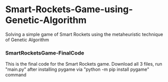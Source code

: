# Smart-Rockets-Game-using-Genetic-Algorithm
Solving a simple game of Smart Rockets using the metaheuristic technique of Genetic Algorithm

### SmartRocketsGame-FinalCode
This is the final code for the Smart Rockets game. Download all 3 files, run "main.py" after installing pygame via "python -m pip install pygame" command
